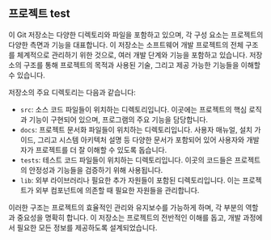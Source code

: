 ## 프로젝트 test

이 Git 저장소는 다양한 디렉토리와 파일을 포함하고 있으며, 각 구성 요소는 프로젝트의 다양한 측면과 기능을 대표합니다. 이 저장소는 소프트웨어 개발 프로젝트의 전체 구조를 체계적으로 관리하기 위한 것으로, 여러 개발 단계와 기능을 포함하고 있습니다. 저장소의 구조를 통해 프로젝트의 목적과 사용된 기술, 그리고 제공 가능한 기능들을 이해할 수 있습니다.

저장소의 주요 디렉토리는 다음과 같습니다:

*   `src`: 소스 코드 파일들이 위치하는 디렉토리입니다. 이곳에는 프로젝트의 핵심 로직과 기능이 구현되어 있으며, 프로그램의 주요 기능을 담당합니다.
*   `docs`: 프로젝트 문서화 파일들이 위치하는 디렉토리입니다. 사용자 매뉴얼, 설치 가이드, 그리고 시스템 아키텍처 설명 등 다양한 문서가 포함되어 있어 사용자와 개발자가 프로젝트를 더 잘 이해할 수 있도록 돕습니다.
*   `tests`: 테스트 코드 파일들이 위치하는 디렉토리입니다. 이곳의 코드들은 프로젝트의 안정성과 기능들을 검증하기 위해 사용됩니다.
*   `lib`: 외부 라이브러리나 필요한 추가 자원들이 포함된 디렉토리입니다. 이는 프로젝트가 외부 컴포넌트에 의존할 때 필요한 자원들을 관리합니다.

이러한 구조는 프로젝트의 효율적인 관리와 유지보수를 가능하게 하며, 각 부분의 역할과 중요성을 명확히 합니다. 이 저장소는 프로젝트의 전반적인 이해를 돕고, 개발 과정에서 필요한 모든 정보를 제공하도록 설계되었습니다.





